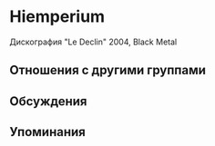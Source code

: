 # Hiemperium

Дискография
"Le Declin" 2004, Black Metal

## Отношения с другими группами


## Обсуждения


## Упоминания

